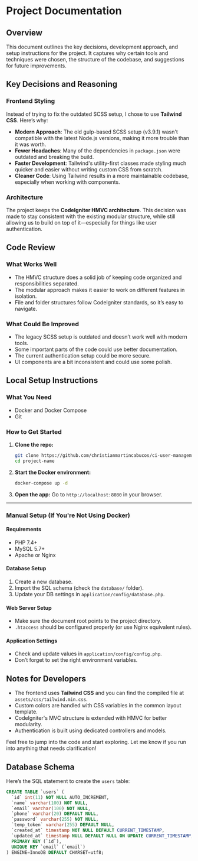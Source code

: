 # Project Documentation

## Overview

This document outlines the key decisions, development approach, and setup instructions for the project. It captures why certain tools and techniques were chosen, the structure of the codebase, and suggestions for future improvements.

## Key Decisions and Reasoning

### Frontend Styling

Instead of trying to fix the outdated SCSS setup, I chose to use **Tailwind CSS**. Here’s why:

- **Modern Approach**: The old gulp-based SCSS setup (v3.9.1) wasn't compatible with the latest Node.js versions, making it more trouble than it was worth.
- **Fewer Headaches**: Many of the dependencies in `package.json` were outdated and breaking the build.
- **Faster Development**: Tailwind's utility-first classes made styling much quicker and easier without writing custom CSS from scratch.
- **Cleaner Code**: Using Tailwind results in a more maintainable codebase, especially when working with components.

### Architecture

The project keeps the **CodeIgniter HMVC architecture**. This decision was made to stay consistent with the existing modular structure, while still allowing us to build on top of it—especially for things like user authentication.

## Code Review

### What Works Well

- The HMVC structure does a solid job of keeping code organized and responsibilities separated.
- The modular approach makes it easier to work on different features in isolation.
- File and folder structures follow CodeIgniter standards, so it’s easy to navigate.

### What Could Be Improved

- The legacy SCSS setup is outdated and doesn’t work well with modern tools.
- Some important parts of the code could use better documentation.
- The current authentication setup could be more secure.
- UI components are a bit inconsistent and could use some polish.

## Local Setup Instructions

### What You Need

- Docker and Docker Compose
- Git

### How to Get Started

1. **Clone the repo:**
   ```bash
   git clone https://github.com/christianmartincabucos/ci-user-management
   cd project-name
   ```

2. **Start the Docker environment:**
   ```bash
   docker-compose up -d
   ```

3. **Open the app:**
   Go to `http://localhost:8080` in your browser.

---

### Manual Setup (If You're Not Using Docker)

#### Requirements

- PHP 7.4+
- MySQL 5.7+
- Apache or Nginx

#### Database Setup

1. Create a new database.
2. Import the SQL schema (check the `database/` folder).
3. Update your DB settings in `application/config/database.php`.

#### Web Server Setup

- Make sure the document root points to the project directory.
- `.htaccess` should be configured properly (or use Nginx equivalent rules).

#### Application Settings

- Check and update values in `application/config/config.php`.
- Don’t forget to set the right environment variables.

## Notes for Developers

- The frontend uses **Tailwind CSS** and you can find the compiled file at `assets/css/tailwind.min.css`.
- Custom colors are handled with CSS variables in the common layout template.
- CodeIgniter's MVC structure is extended with HMVC for better modularity.
- Authentication is built using dedicated controllers and models.

Feel free to jump into the code and start exploring. Let me know if you run into anything that needs clarification!

## Database Schema

Here’s the SQL statement to create the `users` table:

```sql
CREATE TABLE `users` (
  `id` int(11) NOT NULL AUTO_INCREMENT,
  `name` varchar(100) NOT NULL,
  `email` varchar(100) NOT NULL,
  `phone` varchar(20) DEFAULT NULL,
  `password` varchar(255) NOT NULL,
  `temp_token` varchar(255) DEFAULT NULL,
  `created_at` timestamp NOT NULL DEFAULT CURRENT_TIMESTAMP,
  `updated_at` timestamp NULL DEFAULT NULL ON UPDATE CURRENT_TIMESTAMP,
  PRIMARY KEY (`id`),
  UNIQUE KEY `email` (`email`)
) ENGINE=InnoDB DEFAULT CHARSET=utf8;
```
